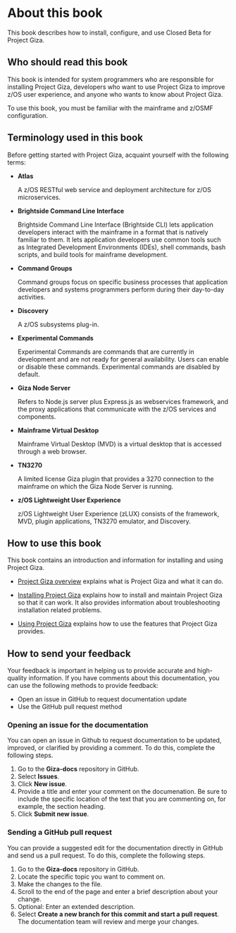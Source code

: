 # About this book
This book describes how to install, configure, and use Closed Beta for Project Giza.  

## Who should read this book
This book is intended for system programmers who are responsible for installing Project Giza, developers who want to use Project Giza to improve z/OS user experience, and anyone who wants to know about Project Giza.

To use this book, you must be familiar with the mainframe and z/OSMF configuration.

## Terminology used in this book
Before getting started with Project Giza, acquaint yourself with the following terms:

- **Atlas**  

    A z/OS RESTful web service and deployment architecture for z/OS microservices.

- **Brightside Command Line Interface**  

    Brightside Command Line Interface (Brightside CLI) lets application developers interact with the mainframe in a format that is natively familiar to them.  It lets application developers use common tools such as Integrated Development Environments (IDEs), shell commands, bash scripts, and build tools for mainframe development.

- **Command Groups**  

    Command groups focus on specific business processes that application developers and systems programmers perform during their day-to-day activities.

- **Discovery**  

    A z/OS subsystems plug-in.

- **Experimental Commands**  

    Experimental Commands are commands that are currently in development and are not ready for general availability. Users can enable or disable these commands. Experimental commands are disabled by default.

- **Giza Node Server**  

    Refers to Node.js server plus Express.js as webservices framework, and the proxy applications that communicate with the z/OS services and components.

- **Mainframe Virtual Desktop**  

    Mainframe Virtual Desktop (MVD) is a virtual desktop that is accessed through a web browser.

- **TN3270**  

    A limited license Giza plugin that provides a 3270 connection to the mainframe on which the Giza Node Server is running.

- **z/OS Lightweight User Experience**  

    z/OS Lightweight User Experience (zLUX) consists of the framework, MVD, plugin applications, TN3270 emulator, and Discovery.

## How to use this book

This book contains an introduction and information for installing and using Project Giza.

- [Project Giza overview](introduction.md) explains what is Project Giza and what it can do.

- [Installing Project Giza](installandconfig.md) explains how to install and maintain Project Giza so that it can work. It also provides information about troubleshooting installation related problems.

- [Using Project Giza](using.md) explains how to use the features that Project Giza provides.

## How to send your feedback

Your feedback is important in helping us to provide accurate and high-quality information. If you have comments about this documentation, you can use the following methods to provide feedback:

- Open an issue in GitHub to request documentation update
- Use the GitHub pull request method

### Opening an issue for the documentation

You can open an issue in Github to request documentation to be updated, improved, or clarified by providing a comment. To do this, complete the following steps.

1. Go to the **Giza-docs** repository in GitHub.
2. Select **Issues**.
3. Click **New issue**.
4. Provide a title and enter your comment on the documenation. Be sure to include the specific location of the text that you are commenting on, for example, the section heading.
5. Click **Submit new issue**.

### Sending a GitHub pull request

You can provide a suggested edit for the documentation directly in GitHub and send us a pull request. To do this, complete the following steps.

1. Go to the **Giza-docs** repository in GitHub.
2. Locate the specific topic you want to comment on.
3. Make the changes to the file.
4. Scroll to the end of the page and enter a brief description about your change.
5. Optional: Enter an extended description.
6. Select **Create a new branch for this commit and start a pull request**. The documentation team will review and merge your changes.
